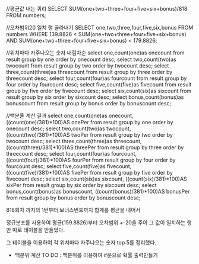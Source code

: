 


//평균값 내는 쿼리
SELECT SUM(one+two+three+four+five+six+bonus)/818 FROM numbers; 




//오차범위20 일치 행 골라내기
SELECT one,two,three,four,five,six,bonus FROM numbers WHERE 139.8826 < SUM(one+two+three+four+five+six+bonus) AND SUM(one+two+three+four+five+six+bonus) < 179.8826; 


//위치마다 자주나오는 숫자 내림차순
select one,count(one)as onecount from result group by one order by onecount desc;
select two,count(two)as twocount from result group by two order by twocount desc;
select three,count(three)as threecount from result group by three order by threecount desc;
select four,count(four)as fourcount from result group by four order by fourcount desc;
select five,count(five)as fivecount from result group by five order by fivecount desc;
select six,count(six)as sixcount from result group by six order by sixcount desc;
select bonus,count(bonus)as bonuscount from result group by bonus order by bonuscount desc;


//백분율 계산 결과
select one,count(one)as onecount, ((count(one)/381)*100)AS onePer from result group by one order by onecount desc;
select two,count(two)as twocount, ((count(two)/381)*100)AS twoPer from result group by two order by twocount desc;
select three,count(three)as threecount, ((count(three)/381)*100)AS threePer from result group by three order by threecount desc;
select four,count(four)as fourcount, ((count(four)/381)*100)AS fourPer from result group by four order by fourcount desc;
select five,count(five)as fivecount, ((count(five)/381)*100)AS fivePer from result group by five order by fivecount desc;
select six,count(six)as sixcount, ((count(six)/381)*100)AS sixPer from result group by six order by sixcount desc;
select bonus,count(bonus)as bonuscount, ((count(bonus)/381)*100)AS bonusPer from result group by bonus order by bonuscount desc;


818회차 까지의 1번부터 보너스번호까지 합계를 평균을 내어서

정규분포를 사용하여 평균(159.8826)부터 오차범위 +-20을 주어 그 값이 일치하는 행만 따로 테이블을 만들었다.

그 테이블을 이용하여 각 위치마다 자주나오는 숫자 top 5를 정리했다.
+ 백분위 계산
TO DO : 백분위를 이용하여 if문으로 확률 출력만들기

